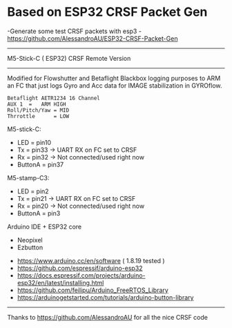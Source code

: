 # Based on ESP32 CRSF Packet Gen
  -Generate some test CRSF packets with esp3
  -https://github.com/AlessandroAU/ESP32-CRSF-Packet-Gen
 

______________________________
M5-Stick-C ( ESP32) CRSF Remote Version
______________________________
Modified for Flowshutter and Betaflight Blackbox logging purposes
to ARM an FC that just logs Gyro and Acc data for IMAGE stabilization in GYROflow.

    Betaflight AETR1234 16 Channel
    AUX 1  =   ARM HIGH
    Roll/Pitch/Yaw = MID
    Thrrottle      = LOW


M5-stick-C:
   -  LED      =   pin10
   -  Tx       =   pin33  -> UART RX on FC set to CRSF
   -  Rx       =   pin32  -> Not connected/used right now
   -  ButtonA  =   pin37
  
M5-stamp-C3:

   -  LED      =   pin2
   -  Tx       =   pin21  -> UART RX on FC set to CRSF
   -  Rx       =   pin20  -> Not connected/used right now
   -  ButtonA  =   pin3
  

Arduino IDE + ESP32 core

  +  Neopixel
  +  Ezbutton

- https://www.arduino.cc/en/software ( 1.8.19 tested )
- https://github.com/espressif/arduino-esp32
- https://docs.espressif.com/projects/arduino-esp32/en/latest/installing.html
- https://github.com/feilipu/Arduino_FreeRTOS_Library
- https://arduinogetstarted.com/tutorials/arduino-button-library


______________________________

Thanks to https://github.com/AlessandroAU for all the nice CRSF code
